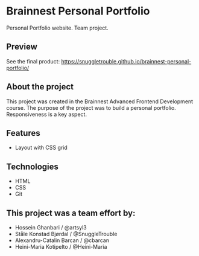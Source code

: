 # Brainnest Personal Portfolio

Personal Portfolio website. Team project.

## Preview

See the final product: https://snuggletrouble.github.io/brainnest-personal-portfolio/

## About the project

This project was created in the Brainnest Advanced Frontend Development course. The purpose of the project was to build a personal portfolio. Responsiveness is a key aspect.

## Features

- Layout with CSS grid

## Technologies
- HTML
- CSS
- Git

## This project was a team effort by:

- Hossein Ghanbari / @artsyl3
- Ståle Konstad Bjørdal / @SnuggleTrouble
- Alexandru-Catalin Barcan / @cbarcan
- Heini-Maria Kotipelto / @Heini-Maria
